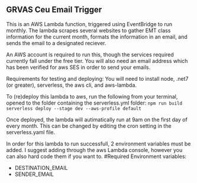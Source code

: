 ## GRVAS Ceu Email Trigger

This is an AWS Lambda function, triggered using EventBridge to run monthly. The lambda scrapes several websites to gather EMT class information for the current month, formats the information in an email, and sends the email to a designated reciever.

An AWS account is required to run this, though the services required currently fall under the free tier. You will also need an email address which has been verified for aws SES in order to send your emails.

Requirements for testing and deploying: You will need to install node, .net7 (or greater), serverless, the aws cli, and aws-lambda. 


To (re)deploy this lambda to aws, run the following from your terminal, opened to the folder containing the serverless.yml folder:
`npm run build`
`serverless deploy --stage dev --aws-profile default`

Once deployed, the lambda will autimatically run at 9am on the first day of every month. This can be changed by editing the cron setting in the serverless.yaml file.

In order for this lambda to run successfull, 2 environment variables must be added. I suggest adding through the aws Lambda console, however you can also hard code them if you want to.
#Required Environment variables:
- DESTINATION_EMAIL
- SENDER_EMAIL
